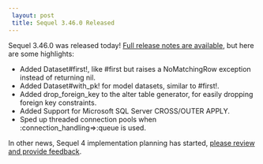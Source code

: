 ```yaml
---
 layout: post
 title: Sequel 3.46.0 Released
---
```


Sequel 3.46.0 was released today!  <a href="http://sequel.jeremyevans.net/rdoc/files/doc/release_notes/3_46_0_txt.html">Full release notes are available</a>, but here are some highlights:

* Added Dataset#first!, like #first but raises a NoMatchingRow exception instead of returning nil.
* Added Dataset#with_pk! for model datasets, similar to #first!.
* Added drop_foreign_key to the alter table generator, for easily dropping foreign key constraints.
* Added Support for Microsoft SQL Server CROSS/OUTER APPLY.
* Sped up threaded connection pools when :connection_handling=>:queue is used.

In other news, Sequel 4 implementation planning has started, <a href="https://github.com/jeremyevans/sequel-4-plans">please review and provide feedback</a>.
